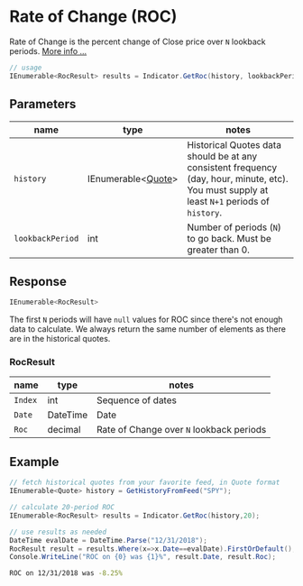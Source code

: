﻿# Rate of Change (ROC)

Rate of Change is the percent change of Close price over `N` lookback periods.
[More info ...](https://school.stockcharts.com/doku.php?id=technical_indicators:rate_of_change_roc_and_momentum)

```csharp
// usage
IEnumerable<RocResult> results = Indicator.GetRoc(history, lookbackPeriod);
```

## Parameters

| name | type | notes
| -- |-- |--
| `history` | IEnumerable\<[Quote](/GUIDE.md#quote)\> | Historical Quotes data should be at any consistent frequency (day, hour, minute, etc).  You must supply at least `N+1` periods of `history`.
| `lookbackPeriod` | int | Number of periods (`N`) to go back.  Must be greater than 0.

## Response

```csharp
IEnumerable<RocResult>
```

The first `N` periods will have `null` values for ROC since there's not enough data to calculate.  We always return the same number of elements as there are in the historical quotes.

### RocResult

| name | type | notes
| -- |-- |--
| `Index` | int | Sequence of dates
| `Date` | DateTime | Date
| `Roc` | decimal | Rate of Change over `N` lookback periods

## Example

```csharp
// fetch historical quotes from your favorite feed, in Quote format
IEnumerable<Quote> history = GetHistoryFromFeed("SPY");

// calculate 20-period ROC
IEnumerable<RocResult> results = Indicator.GetRoc(history,20);

// use results as needed
DateTime evalDate = DateTime.Parse("12/31/2018");
RocResult result = results.Where(x=>x.Date==evalDate).FirstOrDefault();
Console.WriteLine("ROC on {0} was {1}%", result.Date, result.Roc);
```

```bash
ROC on 12/31/2018 was -8.25%
```
